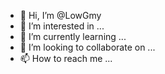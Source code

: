 - 👋 Hi, I’m @LowGmy
- 👀 I’m interested in ...
- 🌱 I’m currently learning ...
- 💞️ I’m looking to collaborate on ...
- 📫 How to reach me ...

<!---
LowGmy/LowGmy is a ✨ special ✨ repository because its `README.md` (this file) appears on your GitHub profile.
You can click the Preview link to take a look at your changes.
--->
